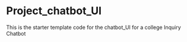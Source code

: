# Project_chatbot_UI
This is the starter template code for the chatbot_UI for a college Inquiry Chatbot
